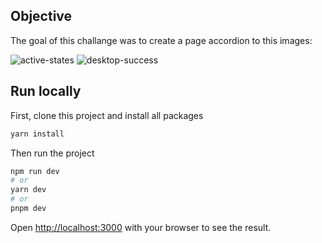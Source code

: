## Objective

The goal of this challange was to create a page accordion to this images:

![active-states](https://github.com/Adamy96/newsletter-form/assets/34045326/2103e674-eae3-45cb-9e03-82f487f0a538)
![desktop-success](https://github.com/Adamy96/newsletter-form/assets/34045326/8470f314-7bbd-4844-bdd2-b527d8dd1d03)


## Run locally

First, clone this project and install all packages

```bash
yarn install
```

Then run the project

```bash
npm run dev
# or
yarn dev
# or
pnpm dev
```

Open [http://localhost:3000](http://localhost:3000) with your browser to see the result.
